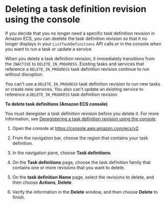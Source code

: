 # Deleting a task definition revision using the console<a name="delete-task-definition-v2"></a>

If you decide that you no longer need a specific task definition revision in Amazon ECS, you can deelete the task definition revision so that it no longer displays in your `ListTaskDefinitions` API calls or in the console when you want to run a task or update a service\.

When you delete a task definition revision, it immediately transitions from the `INACTIVE` to `DELETE_IN_PROGRESS`\. Existing tasks and services that reference a `DELETE_IN_PROGRESS` task definition revision continue to run without disruption\. 

You can't use a `DELETE_IN_PROGRESS` task definition revision to run new tasks or create new services\. You also can't update an existing service to reference a `DELETE_IN_PROGRESS` task definition revision\.

**To delete task definitions \(Amazon ECS console\)**

You must deregister a task definition revision before you delete it\. For more information, see [Deregistering a task definition revision using the console](deregister-task-definition-v2.md)\.

1. Open the console at [https://console\.aws\.amazon\.com/ecs/v2](https://console.aws.amazon.com/ecs/v2)\.

1. From the navigation bar, choose the region that contains your task definition\.

1. In the navigation pane, choose **Task definitions**\.

1. On the **Task definitions** page, choose the task definition family that contains one or more revisions that you want to delete\.

1. On the **task definition Name** page, select the revisions to delete, and then choose **Actions**, **Delete**\.

1. Verify the information in the **Delete** window, and then choose **Delete** to finish\.